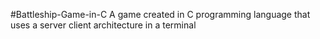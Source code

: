 #Battleship-Game-in-C
A game created in C programming language that uses a server client architecture in a terminal

